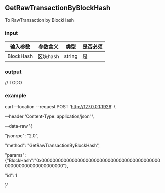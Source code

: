 ## GetRawTransactionByBlockHash

To RawTransaction by BlockHash

### input

| 输入参数         | 参数含义       | 类型    | 是否必须  |
| ---------------- | -------------- | ------- |------   |
| BlockHash |区块hash       | string | 是|

### output

// TODO

### example

curl --location --request POST 'http://127.0.0.1:1926' \

--header 'Content-Type: application/json' \

--data-raw '{

  "jsonrpc": "2.0",

  "method": "GetRawTransactionByBlockHash",

  "params": {"BlockHash":"0x0000000000000000000000000000000000000000000000000000000000000000"},

  "id": 1

}'



